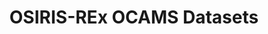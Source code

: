 ---
title: 'OSIRIS-REx OCAMS Datasets'
permalink: /instrument/ocams.orex/
layout: instrument
instrument: urn:nasa:pds:context:instrument:ocams.orex
---